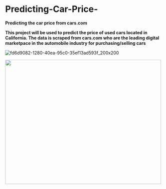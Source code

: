 # Predicting-Car-Price-
**Predicting the car price from cars.com**

**This project will be used to predict the price of used cars located in California. The data is scraped from cars.com who are the leading digital marketpace in the automobile industry for purchasing/selling cars**

![fd6d9082-1280-40ea-95c0-35ef13ad593f_200x200](https://user-images.githubusercontent.com/55968160/83734680-2d669900-a604-11ea-8612-6762640248d3.png)

<img src="https://user-images.githubusercontent.com/55968160/83734847-643caf00-a604-11ea-8731-65335960a70e.jpeg" width="500" height="400">
